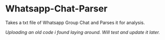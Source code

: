 # Whatsapp-Chat-Parser
Takes a txt file of Whatsapp Group Chat and Parses it for analysis.


*Uploading an old code i found laying around. Will test and update it later.*

